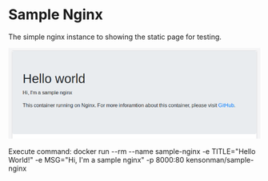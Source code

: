 # Sample Nginx
The simple nginx instance to showing the static page for testing.

![Screenshot](docs/img/screenshot.png)

Execute command:
  docker run --rm --name sample-nginx -e TITLE="Hello World!" -e MSG="Hi, I'm a sample nginx" -p 8000:80 kensonman/sample-nginx

